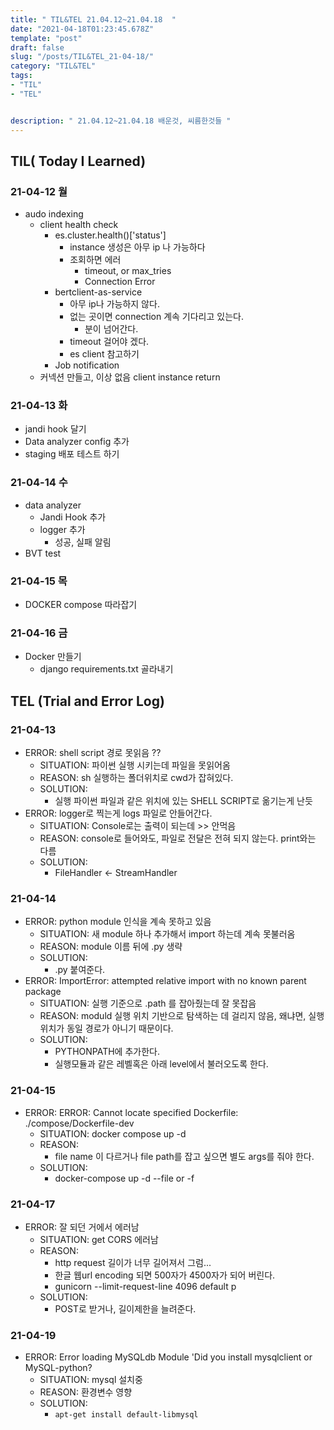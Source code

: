 ```yaml
---
title: " TIL&TEL 21.04.12~21.04.18  "
date: "2021-04-18T01:23:45.678Z"
template: "post"
draft: false
slug: "/posts/TIL&TEL_21-04-18/"
category: "TIL&TEL"
tags:
- "TIL"
- "TEL"


description: " 21.04.12~21.04.18 배운것, 씨름한것들 "
---
```


## TIL( Today I Learned)

### 21-04-12 월

-   audo indexing
    -   client health check
        -   es.cluster.health()['status']
            -   instance 생성은 아무 ip 나 가능하다
            -   조회하면 에러
                -   timeout, or max_tries
                -   Connection Error
        -   bertclient-as-service
            -   아무 ip나 가능하지 않다. 
            -   없는 곳이면 connection 계속 기다리고 있는다.
                -   분이 넘어간다.
            -   timeout 걸어야 겠다.
            -   es client 참고하기
        -   Job notification
    -   커넥션 만들고, 이상 없음 client instance return

### 21-04-13 화

-   jandi hook 달기
-   Data analyzer config 추가
-   staging 배포 테스트 하기

### 21-04-14 수

-   data analyzer
    -   Jandi Hook 추가
    -   logger 추가
        -   성공, 실패 알림
-   BVT test

### 21-04-15 목

-   DOCKER compose 따라잡기

### 21-04-16 금

-   Docker 만들기
    -   django requirements.txt 골라내기

## TEL (Trial and Error Log)

### 21-04-13

-   ERROR: shell script 경로 못읽음 ??
    -   SITUATION: 파이썬 실행 시키는데 파일을 못읽어옴
    -   REASON: sh 실행하는 폴더위치로 cwd가 잡혀있다.
    -   SOLUTION:
        -   실행 파이썬 파일과 같은 위치에 있는 SHELL SCRIPT로 옮기는게 난듯
-   ERROR: logger로 찍는게 logs 파일로 안들어간다.
    -   SITUATION: Console로는 출력이 되는데 >> 안먹음
    -   REASON: console로 들어와도, 파일로 전달은 전혀 되지 않는다. print와는 다름
    -   SOLUTION:
        -   FileHandler <- StreamHandler

### 21-04-14

-   ERROR: python module 인식을 계속 못하고 있음
    -   SITUATION: 새 module 하나 추가해서 import 하는데 계속 못불러옴
    -   REASON: module 이름 뒤에 .py 생략
    -   SOLUTION:
        -   .py 붙여준다.
-   ERROR: ImportError: attempted relative import with no known parent package
    -   SITUATION: 실행 기준으로 .path 를 잡아줬는데 잘 못잡음
    -   REASON: moduld 실행 위치 기반으로 탐색하는 데 걸리지 않음, 왜냐면, 실행 위치가 동일 경로가 아니기 때문이다.
    -   SOLUTION:
        -   PYTHONPATH에 추가한다. 
        -   실행모듈과 같은 레벨혹은 아래 level에서 불러오도록 한다. 

### 21-04-15

-   ERROR: ERROR: Cannot locate specified Dockerfile: ./compose/Dockerfile-dev
    -   SITUATION: docker compose up -d
    -   REASON: 
        -   file name 이 다르거나 file path를 잡고 싶으면 별도 args를 줘야 한다.
    -   SOLUTION:
        -   docker-compose up -d --file or  -f 

### 21-04-17

-   ERROR: 잘 되던 거에서 에러남
    -   SITUATION: get CORS 에러남
    -   REASON:
        -   http request 길이가 너무 길어져서 그럼... 
        -   한글 웹url encoding 되면 500자가 4500자가 되어 버린다. 
        -   gunicorn --limit-request-line 4096 default p
    -   SOLUTION:
        -   POST로 받거나, 길이제한을 늘려준다. 

### 21-04-19

-   ERROR: Error loading MySQLdb Module 'Did you install mysqlclient or MySQL-python?
    -   SITUATION: mysql 설치중
    -   REASON: 환경변수 영향
    -   SOLUTION:
        -   ```apt-get install default-libmysql```